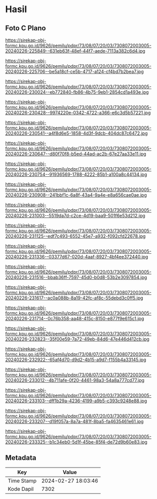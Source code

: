 # Hasil

## Foto C Plano

https://sirekap-obj-formc.kpu.go.id/9626/pemilu/pdpr/73/08/07/20/03/7308072003005-20240226-225849--631eb63f-48ef-44f7-aede-7113a382c6d4.jpg

https://sirekap-obj-formc.kpu.go.id/9626/pemilu/pdpr/73/08/07/20/03/7308072003005-20240226-225706--be5a18cf-ce5b-4717-a124-cf4bd7b2bea7.jpg

https://sirekap-obj-formc.kpu.go.id/9626/pemilu/pdpr/73/08/07/20/03/7308072003005-20240226-230024--eb772840-fb86-4b75-9eb1-2854cd1a493e.jpg

https://sirekap-obj-formc.kpu.go.id/9626/pemilu/pdpr/73/08/07/20/03/7308072003005-20240226-230428--9974220e-0342-4722-a366-e6c3d5b57221.jpg

https://sirekap-obj-formc.kpu.go.id/9626/pemilu/pdpr/73/08/07/20/03/7308072003005-20240226-230541--a4f8d6e5-1858-4d3f-9dcb-404dc87c6472.jpg

https://sirekap-obj-formc.kpu.go.id/9626/pemilu/pdpr/73/08/07/20/03/7308072003005-20240226-230647--d80f70f8-b5ed-44ad-ac2b-67e27aa33e11.jpg

https://sirekap-obj-formc.kpu.go.id/9626/pemilu/pdpr/73/08/07/20/03/7308072003005-20240226-230754--91936569-1788-4222-85b1-a100a8c44134.jpg

https://sirekap-obj-formc.kpu.go.id/9626/pemilu/pdpr/73/08/07/20/03/7308072003005-20240226-230908--241bbf1c-6a8f-43a4-9a4e-e8a656cae0ae.jpg

https://sirekap-obj-formc.kpu.go.id/9626/pemilu/pdpr/73/08/07/20/03/7308072003005-20240226-231003--5519da7d-c2ce-4d19-baa9-501f6e53d212.jpg

https://sirekap-obj-formc.kpu.go.id/9626/pemilu/pdpr/73/08/07/20/03/7308072003005-20240226-231125--edf7c493-6552-45e7-a932-f092cfd22678.jpg

https://sirekap-obj-formc.kpu.go.id/9626/pemilu/pdpr/73/08/07/20/03/7308072003005-20240226-231336--03377d67-020d-4aaf-8927-4bf4ee372440.jpg

https://sirekap-obj-formc.kpu.go.id/9626/pemilu/pdpr/73/08/07/20/03/7308072003005-20240226-231516--bbab36ff-7597-45d0-b0d8-53b2e3097854.jpg

https://sirekap-obj-formc.kpu.go.id/9626/pemilu/pdpr/73/08/07/20/03/7308072003005-20240226-231617--ac0a088b-8a19-42fc-af8c-55debd3c0ff5.jpg

https://sirekap-obj-formc.kpu.go.id/9626/pemilu/pdpr/73/08/07/20/03/7308072003005-20240226-231714--0c76b358-aa48-415c-8150-e877f9e615c1.jpg

https://sirekap-obj-formc.kpu.go.id/9626/pemilu/pdpr/73/08/07/20/03/7308072003005-20240226-232823--35f00e59-7a72-49eb-84d6-47e446d412cb.jpg

https://sirekap-obj-formc.kpu.go.id/9626/pemilu/pdpr/73/08/07/20/03/7308072003005-20240226-232922--65af4d70-d9d2-4b15-a9d7-f155b4a33145.jpg

https://sirekap-obj-formc.kpu.go.id/9626/pemilu/pdpr/73/08/07/20/03/7308072003005-20240226-233012--4b711afe-0f20-4461-98a3-54a8a777cd77.jpg

https://sirekap-obj-formc.kpu.go.id/9626/pemilu/pdpr/73/08/07/20/03/7308072003005-20240226-233103--dff1b29a-4236-4199-a9b5-c393c9248e88.jpg

https://sirekap-obj-formc.kpu.go.id/9626/pemilu/pdpr/73/08/07/20/03/7308072003005-20240226-233207--d19f057a-8a7a-481f-8ba5-fa4635461e61.jpg

https://sirekap-obj-formc.kpu.go.id/9626/pemilu/pdpr/73/08/07/20/03/7308072003005-20240226-233325--b1c34eb0-5d1f-45be-85f4-de72d9b60e83.jpg


## Metadata

| Key        | Value               |
| ---------- | ------------------- |
| Time Stamp | 2024-02-27 18:03:46 |
| Kode Dapil | 7302                |




